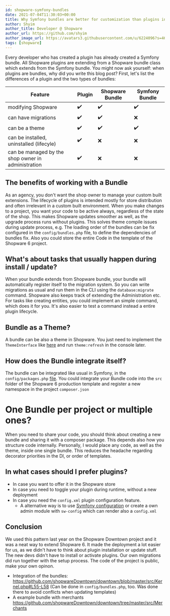 ```yaml
---
id: shopware-symfony-bundles
date: 2021-07-04T11:30:03+00:00
title: Why Symfony bundles are better for customization than plugins in Shopware projects
author: Shyim
author_title: Developer @ Shopware
author_url: https://github.com/shyim
author_image_url: https://avatars3.githubusercontent.com/u/6224096?s=460&u=18be3a2d46f07dd42fc2b6dee9b4b9b68bca28d2&v=4
tags: [shopware]
---
```


Every developer who has created a plugin has already created a Symfony bundle. All Shopware plugins are extending from a Shopware bundle class which extends from the Symfony bundle.
You might now ask yourself: when plugins are bundles, why did you write this blog post? First, let's list the differences of a plugin and the two types of bundles:

| Feature                                            	| Plugin 	| Shopware Bundle 	| Symfony Bundle 	|
|----------------------------------------------------	|--------	|-----------------	|----------------	|
| modifying Shopware                                 	| ✔️      	| ✔️               	| ✔️              	|
| can have migrations                                	| ✔️      	| ✔️               	| ❌              	|
| can be a theme                                     	| ✔️      	| ✔️               	| ✔️              	|
| can be installed, uninstalled (lifecyle)           	| ✔️      	| ❌               	| ❌              	|
| can be managed by the shop owner in administration 	| ✔️      	| ❌               	| ❌              	|

## The benefits of working with a Bundle

As an agency, you don't want the shop owner to manage your custom built extensions. The lifecycle of plugins is intended mostly for store distribution and often irrelevant in a custom built environment.
When you make changes to a project, you want your code to be active always, regardless of the state of the shop. This makes Shopware updates smoother as well, as the upgrade process runs without plugins.
This solves theme compile issues during update process, e.g.
The loading order of the bundles can be fix configured in the `config/bundles.php` file, to define the dependencies of bundles fix.
Also you could store the entire Code in the template of the Shopware 6 project.

## What's about tasks that usually happen during install / update?

When your bundle extends from Shopware bundle, your bundle will automatically register itself to the migration system. So you can write migrations as usual and run them in the CLI using the `database:migrate` command.
Shopware also keeps track of extending the Administration etc. For tasks like creating entities, you could implement an simple command, which does it for you. 
It's also easier to test a command instead a entire plugin lifecycle. 

## Bundle as a Theme?

A bundle can be also a theme in Shopware. You just need to implement the `ThemeInterface` like [here](https://github.com/shopware/platform/blob/trunk/src/Storefront/Storefront.php#L23) and run `theme:refresh` in the console later.

## How does the Bundle integrate itself?

The bundle can be integrated like usual in Symfony, in the `config/packages.php` [file](https://github.com/shopware/production/blob/6.4/config/bundles.php#L19).
You could integrate your Bundle code into the `src` folder of the Shopware 6 production template and register a new namespace in the project `composer.json`

# One Bundle per project or multiple ones?

When you need to share your code, you should think about creating a new bundle and sharing it with a composer package. This depends also how you structure code internally.
Personally, I would place any code, as well as the theme, inside one single bundle. This reduces the headache regarding decorator priorities in the DI, or order of templates.

## In what cases should I prefer plugins?

- In case you want to offer it in the Shopware store
- In case you need to toggle your plugin during runtime, without a new deployment
- In case you need the `config.xml` plugin configuration feature.
  - A alternative way is to use [Symfony configuration](https://symfony.com/doc/current/bundles/configuration.html) or create a own admin module with `sw-config` which can render also a `config.xml`

## Conclusion

We used this pattern last year on the Shopware Downtown project and it was a neat way to extend Shopware 6. It made the deployment a lot easier for us, as we didn't have to think about plugin installation or update stuff. 
The new devs didn't have to install or activate plugins. Our own migrations did run together with the setup process. 
The code of the project is public, make your own opinon.

- Integration of the bundles: https://github.com/shopwareDowntown/downtown/blob/master/src/Kernel.php#L55-L58 (Can be done in `config/bundles.php`, too. Was done there to avoid conflicts when updating templates)
- A example bundle with merchants https://github.com/shopwareDowntown/downtown/tree/master/src/Merchants
